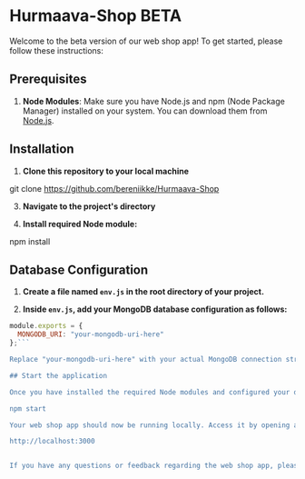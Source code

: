 # Hurmaava-Shop BETA

Welcome to the beta version of our web shop app! To get started, please follow these instructions:


## Prerequisites

1. **Node Modules**: Make sure you have Node.js and npm (Node Package Manager) installed on your system. You can download them from [Node.js](https://nodejs.org/).

## Installation

1. **Clone this repository to your local machine**

git clone https://github.com/bereniikke/Hurmaava-Shop


3. **Navigate to the project's directory**


4. **Install required Node module:**

npm install



## Database Configuration

1. **Create a file named `env.js` in the root directory of your project.**

2. **Inside `env.js`, add your MongoDB database configuration as follows:**

```javascript
module.exports = {
  MONGODB_URI: "your-mongodb-uri-here"
};```

Replace "your-mongodb-uri-here" with your actual MongoDB connection string.

## Start the application

Once you have installed the required Node modules and configured your database, you can start the application with the following command:

npm start

Your web shop app should now be running locally. Access it by opening a web browser and navigating to:

http://localhost:3000


If you have any questions or feedback regarding the web shop app, please feel free to contact us. We appreciate your input!

